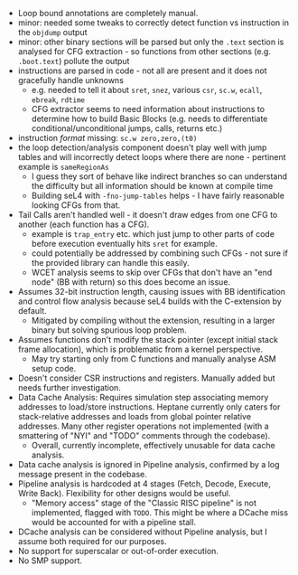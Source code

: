 - Loop bound annotations are completely manual.
- minor: needed some tweaks to correctly detect function vs instruction in the `objdump` output
- minor: other binary sections will be parsed but only the `.text` section is analysed for CFG extraction - so functions from other sections (e.g. `.boot.text`) pollute the output
- instructions are parsed in code - not all are present and it does not gracefully handle unknowns
	- e.g. needed to tell it about `sret`, `snez`, various `csr`, `sc.w`, `ecall`, `ebreak`, `rdtime` 
	- CFG extractor seems to need information about instructions to determine how to build Basic Blocks (e.g. needs to differentiate conditional/unconditional jumps, calls, returns etc.)
- instruction *format* missing: `sc.w zero,zero,(t0)`
- the loop detection/analysis component doesn't play well with jump tables and will incorrectly detect loops where there are none - pertinent example is `sameRegionAs` 
	- I guess they sort of behave like indirect branches so can understand the difficulty but all information should be known at compile time 
	- Building seL4 with `-fno-jump-tables` helps - I have fairly reasonable looking CFGs from that. 
- Tail Calls aren't handled well - it doesn't draw edges from one CFG to another (each function has a CFG).
	- example is `trap_entry` etc. which just jump to other parts of code before execution eventually hits `sret` for example. 
	- could potentially be addressed by combining such CFGs - not sure if the provided library can handle this easily.
	- WCET analysis seems to skip over CFGs that don't have an "end node" (BB with return) so this does become an issue.
- Assumes 32-bit instruction length, causing issues with BB identification and control flow analysis because seL4 builds with the C-extension by default.
    - Mitigated by compiling without the extension, resulting in a larger binary but solving spurious loop problem.
- Assumes functions don't modify the stack pointer (except initial stack frame allocation), which is problematic from a kernel perspective.
    - May try starting only from C functions and manually analyse ASM setup code.
- Doesn't consider CSR instructions and registers. Manually added but needs further investigation.
- Data Cache Analysis: Requires simulation step associating memory addresses to load/store instructions. Heptane currently only caters for stack-relative addresses and loads from global pointer relative addresses. Many other register operations not implemented (with a smattering of "NYI" and "TODO" comments through the codebase).
    - Overall, currently incomplete, effectively unusable for data cache analysis.
- Data cache analysis is ignored in Pipeline analysis, confirmed by a log message present in the codebase.
- Pipeline analysis is hardcoded at 4 stages (Fetch, Decode, Execute, Write Back). Flexibility for other designs would be useful.
    - "Memory access" stage of the "Classic RISC pipeline" is not implemented, flagged with `TODO`. This might be where a DCache miss would be accounted for with a pipeline stall.
- DCache analysis can be considered without Pipeline analysis, but I assume both required for our purposes.
- No support for superscalar or out-of-order execution.
- No SMP support.